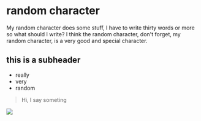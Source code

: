 # random character
My random character does some stuff, I have to write 
thirty words or more so what should I write? I think 
the random character, don't forget, my random character, 
is a very good and special character.
## this is a subheader
* really
* very
* random
> Hi, I say someting
<img src="https://upload.wikimedia.org/wikipedia/commons/e/ec/RandomBitmap.png">